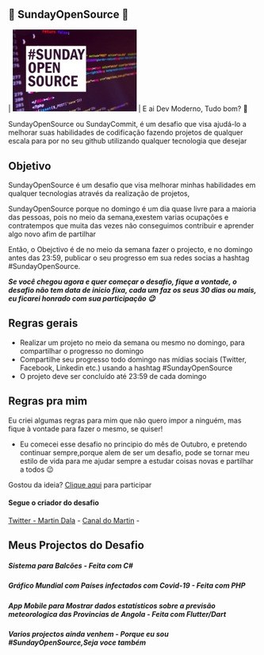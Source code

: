## 🚀 SundayOpenSource 🚀
 
 | <img src="https://github.com/MartinDala/SundayOpenSource/blob/main/logo.png" width="250"> |
 E ai Dev Moderno, Tudo bom? 🖖

 SundayOpenSource ou SundayCommit, é um desafio que visa ajudá-lo a melhorar suas habilidades de codificação fazendo  projetos de qualquer escala para por no seu github utilizando qualquer tecnologia que desejar 

 ## Objetivo

SundayOpenSource é um desafio  que visa melhorar minhas habilidades em qualquer tecnologias através da realização de projetos,

SundayOpenSource porque no domingo é um dia quase livre para a maioria das pessoas, pois no meio da semana,exestem varias ocupações e contratempos que muita das vezes não conseguimos contribuir e aprender algo novo afim de partilhar

Então, o Obejctivo é de no meio da semana fazer o projecto, e no domingo antes das 23:59, publicar o seu progresso em sua redes socias a hashtag #SundayOpenSource.

***Se você chegou agora e quer começar o desafio, fique a vontade, o desafio não tem data de inicio fixa, cada um faz os seus 30 dias ou mais, eu ficarei honrado com sua participação 😉***

## Regras gerais

* Realizar um projeto no meio da semana ou mesmo no domingo, para compartilhar o progresso no domingo
* Compartilhe seu progresso todo domingo nas mídias sociais (Twitter, Facebook, Linkedin etc.) usando a hashtag #SundayOpenSource
* O projeto deve ser concluído até 23:59 de cada domingo

## Regras pra mim 
Eu criei algumas regras para mim que não quero impor a ninguém, mas fique à vontade para fazer o mesmo, se quiser!


* Eu comecei esse desafio no principio do mês de Outubro, e pretendo continuar sempre,porque alem de ser um desafio,
pode se tornar meu estilo de vida para me ajudar sempre a estudar coisas novas e partilhar a todos 😉 


Gostou da ideia? 
[Clique aqui](https://github.com/MartinDala/SundayOpenSource/issues/1) para participar 

#### Segue o criador do desafio
[Twitter - Martin Dala](https://twitter.com/MartinDala2) -
[Canal do Martin](https://www.youtube.com/channel/UCwL_JFTihIfc33P3oEZ-WfQ?disable_polymer=true&nv=1) - 


##  Meus Projectos do Desafio

##### Sistema para Balcões - Feita com C#
##### Gráfico Mundial com Países infectados com Covid-19 - Feita com PHP
##### App Mobile para Mostrar dados estatísticos sobre a previsão meteorologica das Provincias de Angola - Feita com Flutter/Dart

##### Varios projectos ainda venhem - Porque eu sou #SundayOpenSource,Seja voce também
